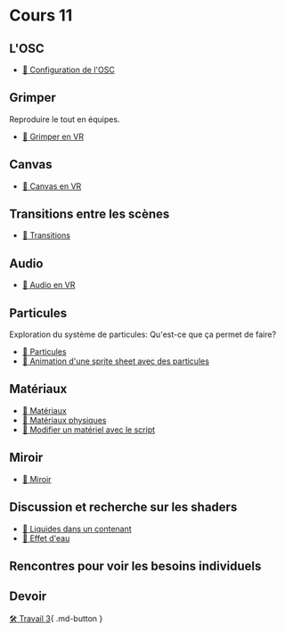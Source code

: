 # Cours 11
## L'OSC
- [📝 Configuration de l'OSC](osc/configuration.md)

## Grimper
Reproduire le tout en équipes. 

- [📝 Grimper en VR](unity/grimper.md)

## Canvas

- [📝 Canvas en VR](unity/ui_vr.md)

## Transitions entre les scènes

- [📝 Transitions](unity/transitions.md)

## Audio

- [📝 Audio en VR](unity/audio_vr.md)


## Particules
Exploration du système de particules: Qu'est-ce que ça permet de faire? 

- [📝 Particules](unity/particules.md)
- [📝 Animation d'une sprite sheet avec des particules](unity/particules_sprite.md)

## Matériaux
- [📝 Matériaux](unity/materiaux.md)
- [📝 Matériaux physiques](unity/physique_material.md)
- [📝 Modifier un matériel avec le script](code/materiel_code.md)

## Miroir

- [📝 Miroir](unity/miroir.md)


## Discussion et recherche sur les shaders
- [📝 Liquides dans un contenant](https://www.youtube.com/watch?v=tI3USKIbnh0&t=493s )
- [📝 Effet d'eau](https://www.youtube.com/watch?v=Vg0L9aCRWPE&t=2s)


## Rencontres pour voir les besoins individuels

## Devoir

[🛠️ Travail 3](./travaux/travail3.md){ .md-button } 
